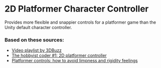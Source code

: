 # 2D Platformer Character Controller

Provides more flexible and snappier controls for a platformer game than the Unity default character controller.

### Based on these sources:
- [Video playlist by 3DBuzz](https://www.youtube.com/playlist?list=PLt_Y3Hw1v3QSFdh-evJbfkxCK_bjUD37n)
- [The hobbyist coder #1: 2D platformer controller](https://www.gamasutra.com/blogs/YoannPignole/20131010/202080/The_hobbyist_coder_1_2D_platformer_controller.php)
- [Platformer controls: how to avoid limpness and rigidity feelings](https://www.gamasutra.com/blogs/YoannPignole/20140103/207987/Platformer_controls_how_to_avoid_limpness_and_rigidity_feelings.php)
